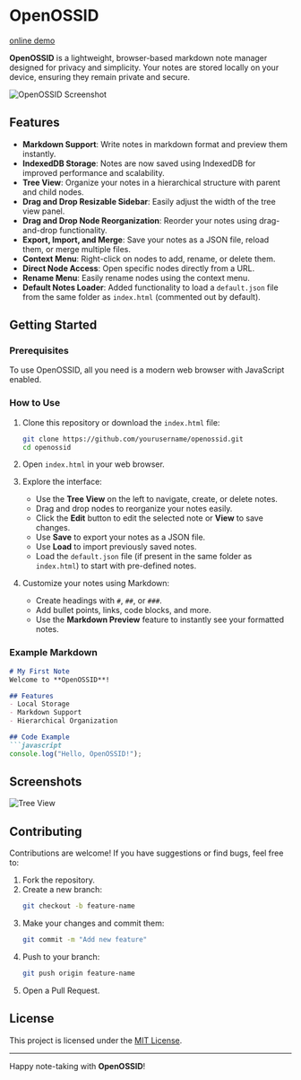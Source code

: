 # OpenOSSID

[online demo](https://vroby65.github.io/OpenOSSID/)

**OpenOSSID** is a lightweight, browser-based markdown note manager designed for privacy and simplicity. Your notes are stored locally on your device, ensuring they remain private and secure.

![OpenOSSID Screenshot](https://cdn-icons-png.flaticon.com/128/3273/3273518.png)

## Features

- **Markdown Support**: Write notes in markdown format and preview them instantly.
- **IndexedDB Storage**: Notes are now saved using IndexedDB for improved performance and scalability.
- **Tree View**: Organize your notes in a hierarchical structure with parent and child nodes.
- **Drag and Drop Resizable Sidebar**: Easily adjust the width of the tree view panel.
- **Drag and Drop Node Reorganization**: Reorder your notes using drag-and-drop functionality.
- **Export, Import, and Merge**: Save your notes as a JSON file, reload them, or merge multiple files.
- **Context Menu**: Right-click on nodes to add, rename, or delete them.
- **Direct Node Access**: Open specific nodes directly from a URL.
- **Rename Menu**: Easily rename nodes using the context menu.
- **Default Notes Loader**: Added functionality to load a `default.json` file from the same folder as `index.html` (commented out by default).

## Getting Started

### Prerequisites

To use OpenOSSID, all you need is a modern web browser with JavaScript enabled.

### How to Use

1. Clone this repository or download the `index.html` file:
   ```bash
   git clone https://github.com/yourusername/openossid.git
   cd openossid
   ```
2. Open `index.html` in your web browser.

3. Explore the interface:
   - Use the **Tree View** on the left to navigate, create, or delete notes.
   - Drag and drop nodes to reorganize your notes easily.
   - Click the **Edit** button to edit the selected note or **View** to save changes.
   - Use **Save** to export your notes as a JSON file.
   - Use **Load** to import previously saved notes.
   - Load the `default.json` file (if present in the same folder as `index.html`) to start with pre-defined notes.

4. Customize your notes using Markdown:
   - Create headings with `#`, `##`, or `###`.
   - Add bullet points, links, code blocks, and more.
   - Use the **Markdown Preview** feature to instantly see your formatted notes.

### Example Markdown

```markdown
# My First Note
Welcome to **OpenOSSID**!

## Features
- Local Storage
- Markdown Support
- Hierarchical Organization

## Code Example
```javascript
console.log("Hello, OpenOSSID!");
```

## Screenshots

![Tree View](https://cdn-icons-png.flaticon.com/128/3273/3273518.png)

## Contributing

Contributions are welcome! If you have suggestions or find bugs, feel free to:
1. Fork the repository.
2. Create a new branch:
   ```bash
   git checkout -b feature-name
   ```
3. Make your changes and commit them:
   ```bash
   git commit -m "Add new feature"
   ```
4. Push to your branch:
   ```bash
   git push origin feature-name
   ```
5. Open a Pull Request.

## License

This project is licensed under the [MIT License](LICENSE).

---

Happy note-taking with **OpenOSSID**!

